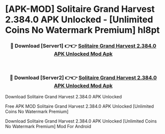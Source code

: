 # [APK-MOD] Solitaire Grand Harvest 2.384.0 APK Unlocked - [Unlimited Coins No Watermark Premium] hl8pt



<div align="center">
<h3>🔴 Download [Server1] 👉👉 <a href="https://momento.my/?title=Solitaire_Grand_Harvest_2.384.0_APK_Unlocked">Solitaire Grand Harvest 2.384.0 APK Unlocked Mod Apk</a></h3><br>

<h3>🔴 Download [Server2] 👉👉 <a href="https://momento.my/?title=Solitaire_Grand_Harvest_2.384.0_APK_Unlocked">Solitaire Grand Harvest 2.384.0 APK Unlocked Mod Apk</a></h3>
</div>



Download Solitaire Grand Harvest 2.384.0 APK Unlocked 

Free APK MOD Solitaire Grand Harvest 2.384.0 APK Unlocked [Unlimited Coins No Watermark Premium]

Download Solitaire Grand Harvest 2.384.0 APK Unlocked [Unlimited Coins No Watermark Premium] Mod For Android
